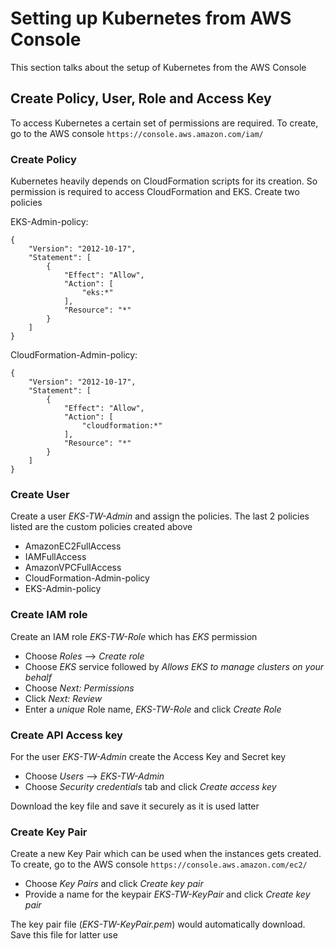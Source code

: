 # Setting up Kubernetes from AWS Console
This section talks about the setup of Kubernetes from the AWS Console

## Create Policy, User, Role and Access Key
To access Kubernetes a certain set of permissions are required. To create, go to the AWS console ```https://console.aws.amazon.com/iam/```

### Create Policy
Kubernetes heavily depends on CloudFormation scripts for its creation. So permission is required to access CloudFormation and EKS. Create two policies

EKS-Admin-policy:
```
{
    "Version": "2012-10-17",
    "Statement": [
        {
            "Effect": "Allow",
            "Action": [
                "eks:*"
            ],
            "Resource": "*"
        }
    ]
}
```
CloudFormation-Admin-policy:
```
{
    "Version": "2012-10-17",
    "Statement": [
        {
            "Effect": "Allow",
            "Action": [
                "cloudformation:*"
            ],
            "Resource": "*"
        }
    ]
}
```
### Create User
Create a user _EKS-TW-Admin_ and assign the policies. The last 2 policies listed are the custom policies created above
  - AmazonEC2FullAccess
  - IAMFullAccess
  - AmazonVPCFullAccess
  - CloudFormation-Admin-policy
  - EKS-Admin-policy

### Create IAM role
Create an IAM role _EKS-TW-Role_ which has _EKS_ permission
- Choose _Roles_ --> _Create role_
- Choose _EKS_ service followed by _Allows EKS to manage clusters on your behalf_
- Choose _Next: Permissions_
- Click _Next: Review_
- Enter a *unique* Role name, _EKS-TW-Role_ and click *_Create Role_*

### Create API Access key
For the user _EKS-TW-Admin_ create the Access Key and Secret key
- Choose _Users_ --> _EKS-TW-Admin_
- Choose _Security credentials_ tab and click *_Create access key_*

Download the key file and save it securely as it is used latter

### Create Key Pair
Create a new Key Pair which can be used when the instances gets created. To create, go to the AWS console ```https://console.aws.amazon.com/ec2/```
- Choose _Key Pairs_ and click *_Create key pair_*  
- Provide a name for the keypair _EKS-TW-KeyPair_ and click *_Create key pair_*

The key pair file (_EKS-TW-KeyPair.pem_) would automatically download. Save this file for latter use
